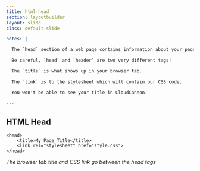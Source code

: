 ```yaml
---
title: html-head
section: layoutbuilder
layout: slide
class: default-slide

notes: |

  The `head` section of a web page contains information about your page. It _doesn't_ contain anything which is actually visible on the page.

  Be careful, `head` and `header` are two very different tags!

  The `title` is what shows up in your browser tab.

  The `link` is to the stylesheet which will contain our CSS code.

  You won't be able to see your title in CloudCannon.

---
```



## HTML Head

    <head>
        <title>My Page Title</title>
        <link rel="stylesheet" href="style.css">
    </head>

_The browser tab title and CSS link go between the head tags_
